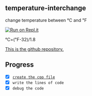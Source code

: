 ## temperature-interchange ##
change temperature between ℃ and ℉

[![Run on Repl.it](https://repl.it/badge/github/gamemaster2b/temperature-interchange)](https://repl.it/github/gamemaster2b/temperature-interchange)

℃=(℉-32)/1.8

[This is the github repository.](https://github.com/gamemaster2b/temperature-interchange)
## Progress
- [x] [`create the cpp file`](temp.cpp)
- [x] `write the lines of code`
- [x] `debug the code`

